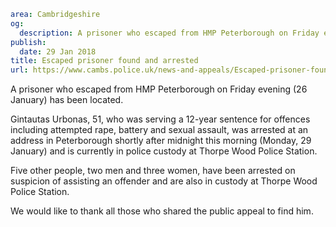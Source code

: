 ```yaml
area: Cambridgeshire
og:
  description: A prisoner who escaped from HMP Peterborough on Friday evening (26 January) has been located.
publish:
  date: 29 Jan 2018
title: Escaped prisoner found and arrested
url: https://www.cambs.police.uk/news-and-appeals/Escaped-prisoner-found-and-arrested
```

A prisoner who escaped from HMP Peterborough on Friday evening (26 January) has been located.

Gintautas Urbonas, 51, who was serving a 12-year sentence for offences including attempted rape, battery and sexual assault, was arrested at an address in Peterborough shortly after midnight this morning (Monday, 29 January) and is currently in police custody at Thorpe Wood Police Station.

Five other people, two men and three women, have been arrested on suspicion of assisting an offender and are also in custody at Thorpe Wood Police Station.

We would like to thank all those who shared the public appeal to find him.
